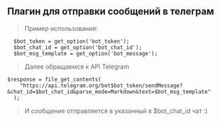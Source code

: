 ## Плагин для отправки сообщений в телеграм

> Пример использования:
```
  $bot_token = get_option('bot_token');
  $bot_chat_id = get_option('bot_chat_id');
  $bot_msg_template = get_option('bot_message');
```

> Далее обращаемся к API Telegram
```
$response = file_get_contents(
    "https://api.telegram.org/bot$bot_token/sendMessage?&chat_id=$bot_chat_id&parse_mode=Markdown&text=$bot_msg_template"
  );
```

> И сообщение отправляется в указанный в $bot_chat_id чат :)